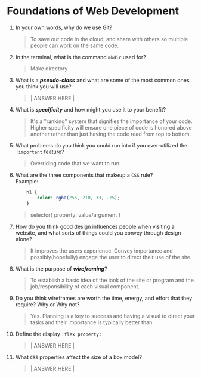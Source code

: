 # Foundations of Web Development
01. In your own words, why do we use Git?
    > To save our code in the cloud, and share with others so multiple people can work on the same code.

02. In the terminal, what is the command `mkdir` used for?
    > Make directory

03. What is a ***pseudo-class*** and what are some of the most common ones you think you will use?
    > | ANSWER HERE |

04. What is ***specificity*** and how might you use it to your benefit?
    > It's a "ranking" system that signifies the importance of your code. Higher specificity will ensure one piece of code is honored above another rather than just having the code read from top to bottom.

05. What problems do you think you could run into if you over-utilized the `!important` feature?
    > Overriding code that we want to run.

06. What are the three components that makeup a `CSS` rule? <br> Example:

    ```css
        h1 {
            color: rgba(255, 210, 33, .75);
        }
    ```

    > selector{
        property: value/argument
    }

07. How do you think good design influences people when visiting a website, and what sorts of things could you convey through design alone?
    > It improves the users experience. Convey importance and possibly(hopefully) engage the user to direct their use of the site.

08. What is the purpose of ***wireframing***?
    > To establish a basic idea of the look of the site or program and the job/responsibility of each visual component.

09. Do you think wireframes are worth the time, energy, and effort that they require? Why or Why not?
    > Yes. Planning is a key to success and having a visual to direct your tasks and their importance is typically better than 

10. Define the display `:flex property:`
    > | ANSWER HERE |

11. What `CSS` properties affect the size of a box model?
    > | ANSWER HERE |
